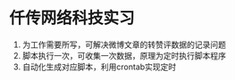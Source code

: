 # 仟传网络科技实习

1. 为工作需要所写，可解决微博文章的转赞评数据的记录问题
2. 脚本执行一次，可收集一次数据，原理为定时执行脚本程序
3. 自动化生成对应脚本，利用crontab实现定时

